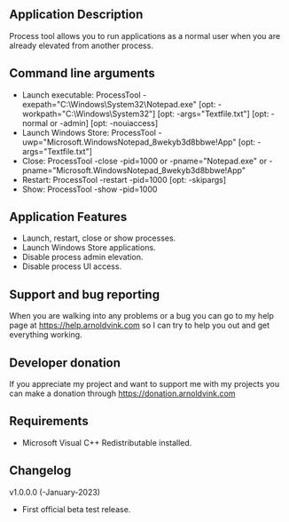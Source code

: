## Application Description
Process tool allows you to run applications as a normal user when you are already elevated from another process.

## Command line arguments
- Launch executable: ProcessTool -exepath="C:\Windows\System32\Notepad.exe" [opt: -workpath="C:\Windows\System32"] [opt: -args="Textfile.txt"] [opt: -normal or -admin] [opt: -nouiaccess]
- Launch Windows Store: ProcessTool -uwp="Microsoft.WindowsNotepad_8wekyb3d8bbwe!App" [opt: -args="Textfile.txt"]
- Close: ProcessTool -close -pid=1000 or -pname="Notepad.exe" or -pname="Microsoft.WindowsNotepad_8wekyb3d8bbwe!App"
- Restart: ProcessTool -restart -pid=1000 [opt: -skipargs]
- Show: ProcessTool -show -pid=1000

## Application Features
- Launch, restart, close or show processes.
- Launch Windows Store applications.
- Disable process admin elevation.
- Disable process UI access.

## Support and bug reporting
When you are walking into any problems or a bug you can go to my help page at https://help.arnoldvink.com so I can try to help you out and get everything working.

## Developer donation
If you appreciate my project and want to support me with my projects you can make a donation through https://donation.arnoldvink.com

## Requirements
- Microsoft Visual C++ Redistributable installed.

## Changelog
v1.0.0.0 (-January-2023)
- First official beta test release.